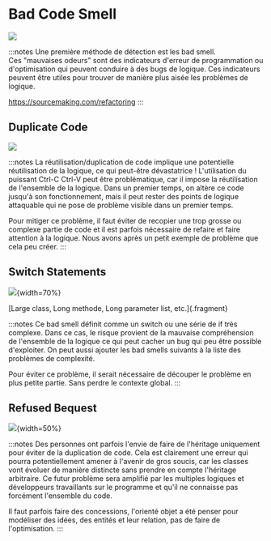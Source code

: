 # Bad Code Smell

![](assets/img/smell.jpg)

:::notes
Une première méthode de détection est les bad smell.
Ces "mauvaises odeurs" sont des indicateurs d'erreur de programmation ou d'optimisation qui peuvent conduire à des bugs de logique.
Ces indicateurs peuvent être utiles pour trouver de manière plus aisée les problèmes de logique.

https://sourcemaking.com/refactoring
:::

## Duplicate Code

![](assets/img/cccv.png)

:::notes
La réutilisation/duplication de code implique une potentielle réutilisation de la logique, ce qui peut-être dévastatrice !
L'utilisation du puissant Ctrl-C Ctrl-V peut être problématique, car il impose la réutilisation de l'ensemble de la logique.
Dans un premier temps, on altère ce code jusqu'à son fonctionnement, mais il peut rester des points de logique attaquable qui ne pose de problème visible dans un premier temps.

Pour mitiger ce problème, il faut éviter de recopier une trop grosse ou complexe partie de code et il est parfois nécessaire de refaire et faire attention à la logique.
Nous avons après un petit exemple de problème que cela peu créer.
:::

## Switch Statements

![](assets/img/switch-statement.png){width=70%}

[Large class, Long methode, Long parameter list, etc.]{.fragment}

:::notes
Ce bad smell définit comme un switch ou une série de if très complexe.
Dans ce cas, le risque provient de la mauvaise compréhension de l'ensemble de la logique ce qui peut cacher un bug qui peu être possible d'exploiter.
On peut aussi ajouter les bad smells suivants à la liste des problèmes de complexité.

Pour éviter ce problème, il serait nécessaire de découper le problème en plus petite partie.
Sans perdre le contexte global.
:::

## Refused Bequest

![](assets/img/refused-bequest.png){width=50%}

:::notes
Des personnes ont parfois l'envie de faire de l'héritage uniquement pour éviter de la duplication de code.
Cela est clairement une erreur qui pourra potentiellement amener à l'avenir de gros soucis, car les classes vont évoluer de manière distincte sans prendre en compte l'héritage arbitraire.
Ce futur problème sera amplifié par les multiples logiques et développeurs travaillants sur le programme et qu'il ne connaisse pas forcément l'ensemble du code.

Il faut parfois faire des concessions, l'orienté objet a été penser pour modéliser des idées, des entités et leur relation, pas de faire de l'optimisation.
:::


